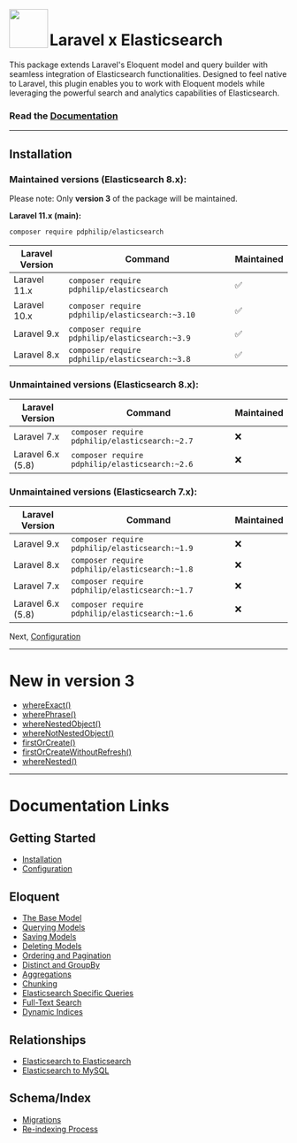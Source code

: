 <img align="left" width="70" height="70" src="https://cdn.snipform.io/pdphilip/elasticsearch/laravel-x-es.png">

# Laravel x Elasticsearch

This package extends Laravel's Eloquent model and query builder with seamless integration of Elasticsearch functionalities. Designed to feel native to Laravel, this plugin enables you to work with Eloquent models while leveraging the
powerful search and analytics capabilities of Elasticsearch.

### Read the [Documentation](https://elasticsearch.pdphilip.com/)

---

## Installation

### Maintained versions (Elasticsearch 8.x):

Please note: Only **version 3** of the package will be maintained.

**Laravel 11.x (main):**

```bash
composer require pdphilip/elasticsearch
```

| Laravel Version | Command                                          | Maintained |
|-----------------|--------------------------------------------------|------------|
| Laravel 11.x    | `composer require pdphilip/elasticsearch `       | ✅          |
| Laravel 10.x    | `composer require pdphilip/elasticsearch:~3.10 ` | ✅          |
| Laravel 9.x     | `composer require pdphilip/elasticsearch:~3.9`   | ✅          |
| Laravel 8.x     | `composer require pdphilip/elasticsearch:~3.8`   | ✅          |

### Unmaintained versions (Elasticsearch 8.x):

| Laravel Version   | Command                                        | Maintained |
|-------------------|------------------------------------------------|------------|
| Laravel 7.x       | `composer require pdphilip/elasticsearch:~2.7` | ❌          |
| Laravel 6.x (5.8) | `composer require pdphilip/elasticsearch:~2.6` | ❌          |

### Unmaintained versions (Elasticsearch 7.x):

| Laravel Version   | Command                                        | Maintained |
|-------------------|------------------------------------------------|------------|
| Laravel 9.x       | `composer require pdphilip/elasticsearch:~1.9` | ❌          |
| Laravel 8.x       | `composer require pdphilip/elasticsearch:~1.8` | ❌          |
| Laravel 7.x       | `composer require pdphilip/elasticsearch:~1.7` | ❌          |
| Laravel 6.x (5.8) | `composer require pdphilip/elasticsearch:~1.6` | ❌          |

Next, [Configuration](https://elasticsearch.pdphilip.com/#configuration)

---

# New in version 3

- [whereExact()](https://elasticsearch.pdphilip.com/es-specific#where-exact)
- [wherePhrase()](https://elasticsearch.pdphilip.com/es-specific#where-phrase)
- [whereNestedObject()](https://elasticsearch.pdphilip.com/es-specific#where-nested-object)
- [whereNotNestedObject()](https://elasticsearch.pdphilip.com/es-specific#where-not-nested-object)
- [firstOrCreate()](https://elasticsearch.pdphilip.com/saving-models#first-or-create)
- [firstOrCreateWithoutRefresh()](https://elasticsearch.pdphilip.com/saving-models#first-or-create-without-refresh)
- [whereNested()](https://elasticsearch.pdphilip.com/querying-models#where-nested)

---

# Documentation Links

## Getting Started

- [Installation](https://elasticsearch.pdphilip.com/#installation)
- [Configuration](https://elasticsearch.pdphilip.com/#configuration)

## Eloquent

- [The Base Model](https://elasticsearch.pdphilip.com/the-base-model)
- [Querying Models](https://elasticsearch.pdphilip.com/querying-models)
- [Saving Models](https://elasticsearch.pdphilip.com/saving-models)
- [Deleting Models](https://elasticsearch.pdphilip.com/deleting-models)
- [Ordering and Pagination](https://elasticsearch.pdphilip.com/ordering-and-pagination)
- [Distinct and GroupBy](https://elasticsearch.pdphilip.com/distinct)
- [Aggregations](https://elasticsearch.pdphilip.com/aggregations)
- [Chunking](https://elasticsearch.pdphilip.com/chunking)
- [Elasticsearch Specific Queries](https://elasticsearch.pdphilip.com/es-specific)
- [Full-Text Search](https://elasticsearch.pdphilip.com/full-text-search)
- [Dynamic Indices](https://elasticsearch.pdphilip.com/dynamic-indices)

## Relationships

- [Elasticsearch to Elasticsearch](https://elasticsearch.pdphilip.com/es-es)
- [Elasticsearch to MySQL](https://elasticsearch.pdphilip.com/es-mysql)

## Schema/Index

- [Migrations](https://elasticsearch.pdphilip.com/migrations)
- [Re-indexing Process](https://elasticsearch.pdphilip.com/re-indexing)